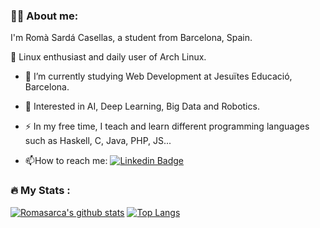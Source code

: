 ### :man_technologist: About me:

I'm Romà Sardá Casellas, a student from Barcelona, Spain.

  :penguin: Linux enthusiast and daily user of Arch Linux.

- :telescope: I’m currently studying Web Development at Jesuïtes Educació, Barcelona.

- :seedling: Interested in AI, Deep Learning, Big Data and Robotics.

- :zap: In my free time, I teach and learn different programming languages such as Haskell, C, Java, PHP, JS...

- :mailbox:How to reach me: [![Linkedin Badge](https://img.shields.io/badge/-romasarca-blue?style=flat&logo=Linkedin&logoColor=white)](https://www.linkedin.com/in/romasarca/)

### :fire: My Stats :

[![Romasarca's github stats](https://github-readme-stats.vercel.app/api?username=romasarca&theme=onedark&show_icons=true)](https://github.com/anuraghazra/github-readme-stats) [![Top Langs](https://github-readme-stats.vercel.app/api/top-langs/?username=romasarca&layout=compact&theme=dracula)](https://github.com/anuraghazra/github-readme-stats)
